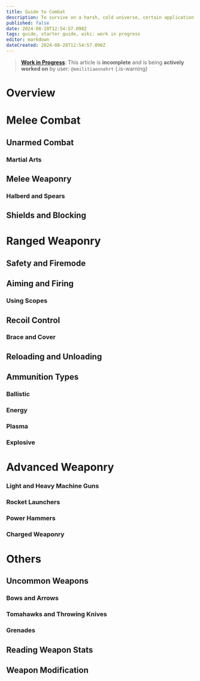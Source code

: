 ```yaml
---
title: Guide to Combat
description: To survive on a harsh, cold universe, certain application of force must be utilized.
published: false
date: 2024-08-28T12:54:57.098Z
tags: guide, starter guide, wiki: work in progress
editor: markdown
dateCreated: 2024-08-28T12:54:57.098Z
---
```


> [**Work in Progress**](/maintenance/Templates#work-in-progress): This article is **incomplete** and is being **actively worked on** by user: `@emilitiaennehrt`
{.is-warning}

# Overview

# Melee Combat

## Unarmed Combat

### Martial Arts

## Melee Weaponry

### Halberd and Spears

## Shields and Blocking

# Ranged Weaponry

## Safety and Firemode

## Aiming and Firing

### Using Scopes

## Recoil Control

### Brace and Cover

## Reloading and Unloading

## Ammunition Types

### Ballistic

### Energy

### Plasma

### Explosive

# Advanced Weaponry

### Light and Heavy Machine Guns

### Rocket Launchers

### Power Hammers

### Charged Weaponry

# Others

## Uncommon Weapons
### Bows and Arrows

### Tomahawks and Throwing Knives

### Grenades

## Reading Weapon Stats

## Weapon Modification